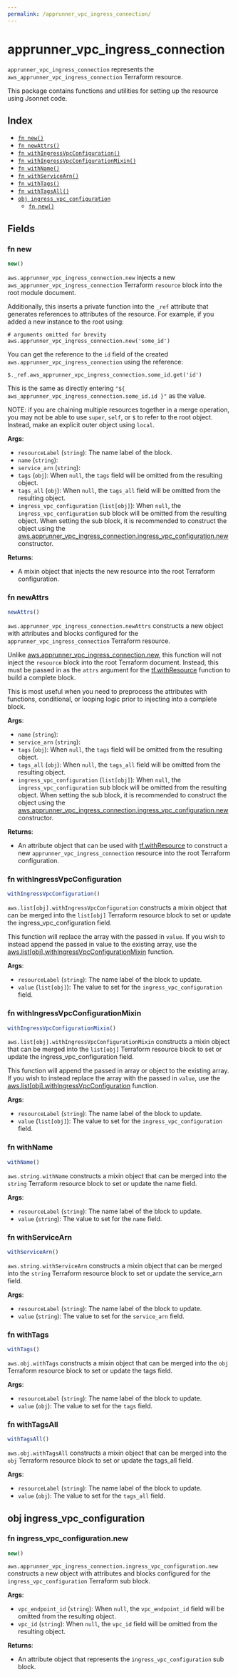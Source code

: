 ```yaml
---
permalink: /apprunner_vpc_ingress_connection/
---
```


# apprunner_vpc_ingress_connection

`apprunner_vpc_ingress_connection` represents the `aws_apprunner_vpc_ingress_connection` Terraform resource.



This package contains functions and utilities for setting up the resource using Jsonnet code.


## Index

* [`fn new()`](#fn-new)
* [`fn newAttrs()`](#fn-newattrs)
* [`fn withIngressVpcConfiguration()`](#fn-withingressvpcconfiguration)
* [`fn withIngressVpcConfigurationMixin()`](#fn-withingressvpcconfigurationmixin)
* [`fn withName()`](#fn-withname)
* [`fn withServiceArn()`](#fn-withservicearn)
* [`fn withTags()`](#fn-withtags)
* [`fn withTagsAll()`](#fn-withtagsall)
* [`obj ingress_vpc_configuration`](#obj-ingress_vpc_configuration)
  * [`fn new()`](#fn-ingress_vpc_configurationnew)

## Fields

### fn new

```ts
new()
```


`aws.apprunner_vpc_ingress_connection.new` injects a new `aws_apprunner_vpc_ingress_connection` Terraform `resource`
block into the root module document.

Additionally, this inserts a private function into the `_ref` attribute that generates references to attributes of the
resource. For example, if you added a new instance to the root using:

    # arguments omitted for brevity
    aws.apprunner_vpc_ingress_connection.new('some_id')

You can get the reference to the `id` field of the created `aws.apprunner_vpc_ingress_connection` using the reference:

    $._ref.aws_apprunner_vpc_ingress_connection.some_id.get('id')

This is the same as directly entering `"${ aws_apprunner_vpc_ingress_connection.some_id.id }"` as the value.

NOTE: if you are chaining multiple resources together in a merge operation, you may not be able to use `super`, `self`,
or `$` to refer to the root object. Instead, make an explicit outer object using `local`.

**Args**:
  - `resourceLabel` (`string`): The name label of the block.
  - `name` (`string`): 
  - `service_arn` (`string`): 
  - `tags` (`obj`):  When `null`, the `tags` field will be omitted from the resulting object.
  - `tags_all` (`obj`):  When `null`, the `tags_all` field will be omitted from the resulting object.
  - `ingress_vpc_configuration` (`list[obj]`):  When `null`, the `ingress_vpc_configuration` sub block will be omitted from the resulting object. When setting the sub block, it is recommended to construct the object using the [aws.apprunner_vpc_ingress_connection.ingress_vpc_configuration.new](#fn-ingress_vpc_configurationnew) constructor.

**Returns**:
- A mixin object that injects the new resource into the root Terraform configuration.


### fn newAttrs

```ts
newAttrs()
```


`aws.apprunner_vpc_ingress_connection.newAttrs` constructs a new object with attributes and blocks configured for the `apprunner_vpc_ingress_connection`
Terraform resource.

Unlike [aws.apprunner_vpc_ingress_connection.new](#fn-new), this function will not inject the `resource`
block into the root Terraform document. Instead, this must be passed in as the `attrs` argument for the
[tf.withResource](https://github.com/tf-libsonnet/core/tree/main/docs#fn-withresource) function to build a complete block.

This is most useful when you need to preprocess the attributes with functions, conditional, or looping logic prior to
injecting into a complete block.

**Args**:
  - `name` (`string`): 
  - `service_arn` (`string`): 
  - `tags` (`obj`):  When `null`, the `tags` field will be omitted from the resulting object.
  - `tags_all` (`obj`):  When `null`, the `tags_all` field will be omitted from the resulting object.
  - `ingress_vpc_configuration` (`list[obj]`):  When `null`, the `ingress_vpc_configuration` sub block will be omitted from the resulting object. When setting the sub block, it is recommended to construct the object using the [aws.apprunner_vpc_ingress_connection.ingress_vpc_configuration.new](#fn-ingress_vpc_configurationnew) constructor.

**Returns**:
  - An attribute object that can be used with [tf.withResource](https://github.com/tf-libsonnet/core/tree/main/docs#fn-withresource) to construct a new `apprunner_vpc_ingress_connection` resource into the root Terraform configuration.


### fn withIngressVpcConfiguration

```ts
withIngressVpcConfiguration()
```

`aws.list[obj].withIngressVpcConfiguration` constructs a mixin object that can be merged into the `list[obj]`
Terraform resource block to set or update the ingress_vpc_configuration field.

This function will replace the array with the passed in `value`. If you wish to instead append the
passed in value to the existing array, use the [aws.list[obj].withIngressVpcConfigurationMixin](TODO) function.


**Args**:
  - `resourceLabel` (`string`): The name label of the block to update.
  - `value` (`list[obj]`): The value to set for the `ingress_vpc_configuration` field.


### fn withIngressVpcConfigurationMixin

```ts
withIngressVpcConfigurationMixin()
```

`aws.list[obj].withIngressVpcConfigurationMixin` constructs a mixin object that can be merged into the `list[obj]`
Terraform resource block to set or update the ingress_vpc_configuration field.

This function will append the passed in array or object to the existing array. If you wish
to instead replace the array with the passed in `value`, use the [aws.list[obj].withIngressVpcConfiguration](TODO)
function.


**Args**:
  - `resourceLabel` (`string`): The name label of the block to update.
  - `value` (`list[obj]`): The value to set for the `ingress_vpc_configuration` field.


### fn withName

```ts
withName()
```

`aws.string.withName` constructs a mixin object that can be merged into the `string`
Terraform resource block to set or update the name field.



**Args**:
  - `resourceLabel` (`string`): The name label of the block to update.
  - `value` (`string`): The value to set for the `name` field.


### fn withServiceArn

```ts
withServiceArn()
```

`aws.string.withServiceArn` constructs a mixin object that can be merged into the `string`
Terraform resource block to set or update the service_arn field.



**Args**:
  - `resourceLabel` (`string`): The name label of the block to update.
  - `value` (`string`): The value to set for the `service_arn` field.


### fn withTags

```ts
withTags()
```

`aws.obj.withTags` constructs a mixin object that can be merged into the `obj`
Terraform resource block to set or update the tags field.



**Args**:
  - `resourceLabel` (`string`): The name label of the block to update.
  - `value` (`obj`): The value to set for the `tags` field.


### fn withTagsAll

```ts
withTagsAll()
```

`aws.obj.withTagsAll` constructs a mixin object that can be merged into the `obj`
Terraform resource block to set or update the tags_all field.



**Args**:
  - `resourceLabel` (`string`): The name label of the block to update.
  - `value` (`obj`): The value to set for the `tags_all` field.


## obj ingress_vpc_configuration



### fn ingress_vpc_configuration.new

```ts
new()
```


`aws.apprunner_vpc_ingress_connection.ingress_vpc_configuration.new` constructs a new object with attributes and blocks configured for the `ingress_vpc_configuration`
Terraform sub block.



**Args**:
  - `vpc_endpoint_id` (`string`):  When `null`, the `vpc_endpoint_id` field will be omitted from the resulting object.
  - `vpc_id` (`string`):  When `null`, the `vpc_id` field will be omitted from the resulting object.

**Returns**:
  - An attribute object that represents the `ingress_vpc_configuration` sub block.
